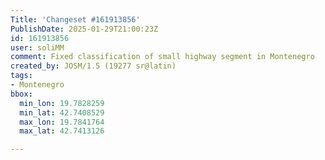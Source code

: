 ```yaml
---
Title: 'Changeset #161913856'
PublishDate: 2025-01-29T21:00:23Z
id: 161913856
user: soliMM
comment: Fixed classification of small highway segment in Montenegro
created_by: JOSM/1.5 (19277 sr@latin)
tags:
- Montenegro
bbox:
  min_lon: 19.7828259
  min_lat: 42.7408529
  max_lon: 19.7841764
  max_lat: 42.7413126

---
```

